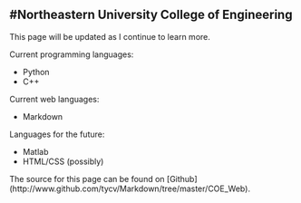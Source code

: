 #Northeastern University College of Engineering
------------------------------------------------------------

This page will be updated as I continue to learn more.

Current programming languages:
<ul>
<li>Python</li>
<li>C++</li>
</ul>
Current web languages:
<ul>
<li>Markdown</li>
</ul>
Languages for the future:
<ul>
<li>Matlab</li>
<li>HTML/CSS (possibly)</li>
</ul>
The source for this page can be found on [Github](http://www.github.com/tycv/Markdown/tree/master/COE_Web).